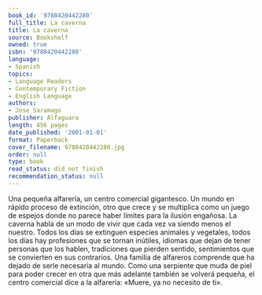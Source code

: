 ```yaml
---
book_id: '9788420442280'
full_title: La caverna
title: La caverna
source: Bookshelf
owned: true
isbn: '9788420442280'
language:
- Spanish
topics:
- Language Readers
- Contemporary Fiction
- English Language
authors:
- Jose Saramago
publisher: Alfaguara
length: 456 pages
date_published: '2001-01-01'
format: Paperback
cover_filename: 9788420442280.jpg
order: null
type: book
read_status: did not finish
recommendation_status: null
---
```

Una pequeña alfarería, un centro comercial gigantesco. Un mundo en rápido proceso de extinción, otro que crece y se multiplica como un juego de espejos donde no parece haber límites para la ilusión engañosa. La caverna habla de un modo de vivir que cada vez va siendo menos el nuestro. Todos los días se extinguen especies animales y vegetales, todos los días hay profesiones que se tornan inútiles, idiomas que dejan de tener personas que los hablen, tradiciones que pierden sentido, sentimientos que se convierten en sus contrarios.
Una familia de alfareros comprende que ha dejado de serle necesaria al mundo. Como una serpiente que muda de piel para poder crecer en otra que más adelante también se volverá pequeña, el centro comercial dice a la alfarería: «Muere, ya no necesito de ti».
